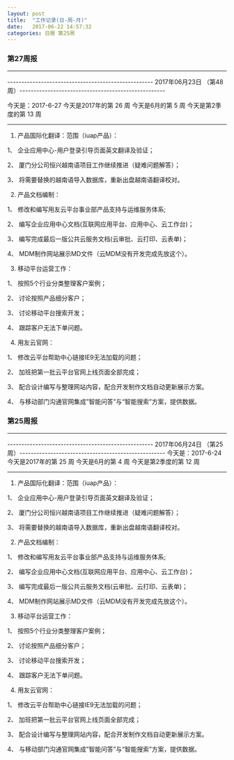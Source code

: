 ```yaml
---
layout: post
title:  "工作记录(日-周-月)"
date:   2017-06-22 14:57:32
categories: 日报 第25周
---
```


### 第27周报
***
---------------------------------------------------- 2017年06月23日 （第48周）----------------------------------------------------

今天是：2017-6-27
今天是2017年的第 26 周
今天是6月的第 5 周
今天是第2季度的第 13 周


***
 
1. 产品国际化翻译：范围（iuap产品）：

  1、 企业应用中心-用户登录引导页面英文翻译及验证；
  
  2、 厦门分公司恒兴越南语项目工作继续推进（疑难问题解答）；
  
  3、 将需要替换的越南语导入数据库，重新出盘越南语翻译校对。
  
2. 产品文档编制：

  1、 修改和编写用友云平台事业部产品支持与运维服务体系;
  
  2、 编写企业应用中心文档(互联网应用平台、应用中心、云工作台)；
  
  3、 编写完成最后一版公共云服务文档(云审批、云打印、云表单)；
  
  4、 MDM制作网站展示MD文件（云MDM没有开发完成先放这个）。
  
3. 移动平台运营工作：

  1、 按照5个行业分类整理客户案例；
  
  2、 讨论按照产品细分客户；
  
  3、 讨论移动平台搜索开发；
  
  4、 跟踪客户无法下单问题。
  
4. 用友云官网：

  1、 修改云平台帮助中心链接IE9无法加载的问题；
  
  2、 加班把第一批云平台官网上线页面全部完成；
  
  3、 配合设计编写与整理网站内容，配合开发制作文档自动更新展示方案。
  
  4、 与移动部门沟通官网集成”智能问答”与“智能搜索”方案，提供数据。


### 第25周报
***
---------------------------------------------------- 2017年06月24日 （第25周）----------------------------------------------------
今天是：2017-6-24
今天是2017年的第 25 周
今天是6月的第 4 周
今天是第2季度的第 12 周
***
 
1. 产品国际化翻译：范围（iuap产品）：

  1、 企业应用中心-用户登录引导页面英文翻译及验证；
  
  2、 厦门分公司恒兴越南语项目工作继续推进（疑难问题解答）；
  
  3、 将需要替换的越南语导入数据库，重新出盘越南语翻译校对。
  
2. 产品文档编制：

  1、 修改和编写用友云平台事业部产品支持与运维服务体系;
  
  2、 编写企业应用中心文档(互联网应用平台、应用中心、云工作台)；
  
  3、 编写完成最后一版公共云服务文档(云审批、云打印、云表单)；
  
  4、 MDM制作网站展示MD文件（云MDM没有开发完成先放这个）。
  
3. 移动平台运营工作：

  1、 按照5个行业分类整理客户案例；
  
  2、 讨论按照产品细分客户；
  
  3、 讨论移动平台搜索开发；
  
  4、 跟踪客户无法下单问题。
  
4. 用友云官网：

  1、 修改云平台帮助中心链接IE9无法加载的问题；
  
  2、 加班把第一批云平台官网上线页面全部完成；
  
  3、 配合设计编写与整理网站内容，配合开发制作文档自动更新展示方案。
  
  4、 与移动部门沟通官网集成”智能问答”与“智能搜索”方案，提供数据。

